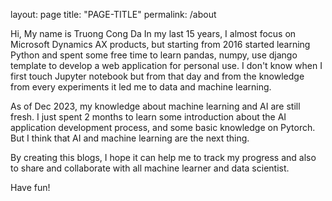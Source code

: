 layout: page
title: "PAGE-TITLE"
permalink: /about

Hi, My name is Truong Cong Da
In my last 15 years, I almost focus on Microsoft Dynamics AX products, but starting from 2016 started learning Python and spent some free time to learn pandas, numpy, use django template to develop a web application for personal use. 
I don't know when I first touch Jupyter notebook but from that day and from the knowledge from every experiments it led me to data and machine learning. 

As of Dec 2023, my knowledge about machine learning and AI are still fresh. I just spent 2 months to learn some introduction about the AI application development process, and some basic knowledge on Pytorch.  But I think that AI and machine learning are the next thing. 

By creating this blogs, I hope it can help me to track my progress and also to share and collaborate with all machine learner and data scientist. 

Have fun!

 
